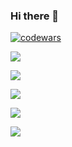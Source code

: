 ### Hi there 👋

[![codewars](https://www.codewars.com/users/テムルマル%20AI/badges/large)](https://www.codewars.com/users/username)   

![](https://github-profile-summary-cards.vercel.app/api/cards/profile-details?username=Temurumaru&theme=github_dark)


![](https://github-profile-summary-cards.vercel.app/api/cards/most-commit-language?username=Temurumaru&theme=github_dark)


![](https://github-profile-summary-cards.vercel.app/api/cards/repos-per-language?username=Temurumaru&theme=github_dark)


![](https://github-profile-summary-cards.vercel.app/api/cards/stats?username=Temurumaru&theme=github_dark)


![](https://github-profile-summary-cards.vercel.app/api/cards/productive-time?username=Temurumaru&theme=github_dark)
